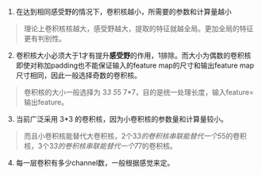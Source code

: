 1. 在达到相同感受野的情况下，卷积核越小，所需要的参数和计算量越小
> 理论上卷积核核越大，感受野越大，提取的特征就越全局。更加全局的特征更有判别性。

2. 卷积核大小必须大于1才有提升**感受野**的作用，1排除。而大小为偶数的卷积核即使对称加padding也不能保证输入的feature map的尺寸和输出feature map尺寸相同，因此一般选择奇数的卷积核。
> 卷积核的大小一般选择为 3*3 5*5 7*7，目的是统一处理长度，输入feature=输出feature。

3. 当前广泛采用 3*3 的卷积核，因为小卷积核的参数量和计算量较小。
> 而且小卷积核能替代大卷积核，2个3*3的卷积核串联能替代一个5*5的卷积核，3个3*3的卷积核串联能替代一个7*7的卷积核。<br>

4. 每一层卷积有多少channel数，一般根据感觉来定。
